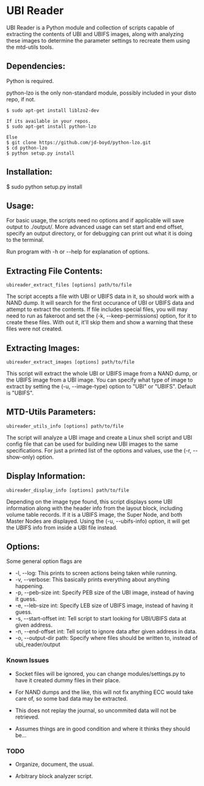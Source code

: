 # UBI Reader


UBI Reader is a Python module and collection of scripts capable of extracting
the contents of UBI and UBIFS images, along with analyzing these images to
determine the parameter settings to recreate them using the mtd-utils tools.

## Dependencies:

Python is required.

python-lzo is the only non-standard module, possibly included in your disto repo, if not.

    $ sudo apt-get install liblzo2-dev

    If its available in your repos.
    $ sudo apt-get install python-lzo

    Else
    $ git clone https://github.com/jd-boyd/python-lzo.git
    $ cd python-lzo
    $ python setup.py install

## Installation:

$ sudo python setup.py install


## Usage:
For basic usage, the scripts need no options and if applicable will save output
to ./output/. More advanced usage can set start and end offset, specify
an output directory, or for debugging can print out what it is doing to the
terminal.

Run program with -h or --help for explanation of options.

## Extracting File Contents:
    ubireader_extract_files [options] path/to/file

The script accepts a file with UBI or UBIFS data in it, so should work with a NAND
dump. It will search for the first occurance of UBI or UBIFS data and attempt to
extract the contents. If file includes special files, you will may need to run as
fakeroot and set the (-k, --keep-permissions) option, for it to create these files.
With out it, it'll skip them and show a warning that these files were not created.

## Extracting Images:
    ubireader_extract_images [options] path/to/file

This script will extract the whole UBI or UBIFS image from a NAND dump, or the UBIFS
image from a UBI image. You can specify what type of image to extract by setting the
(-u, --image-type) option to "UBI" or "UBIFS". Default is "UBIFS".

## MTD-Utils Parameters:
    ubireader_utils_info [options] path/to/file

The script will analyze a UBI image and create a Linux shell script and UBI config
file that can be used for building new UBI images to the same specifications. For
just a printed list of the options and values, use the (-r, --show-only) option.

## Display Information:
    ubireader_display_info [options] path/to/file

Depending on the image type found, this script displays some UBI information along with
the header info from the layout block, including volume table records. If it is a UBIFS
image, the Super Node, and both Master Nodes are displayed. Using the (-u, --ubifs-info)
option, it will get the UBIFS info from inside a UBI file instead.

## Options:
Some general option flags are
* -l, --log: This prints to screen actions being taken while running.
* -v, --verbose: This basically prints everything about anything happening.
* -p, --peb-size int: Specify PEB size of the UBI image, instead of having it guess.
* -e, --leb-size int: Specify LEB size of UBIFS image, instead of having it guess.
* -s, --start-offset int: Tell script to start looking for UBI/UBIFS data at given address.
* -n, --end-offset int: Tell script to ignore data after given address in data.
* -o, --output-dir path: Specify where files should be written to, instead of ubi_reader/output


### Known Issues

* Socket files will be ignored, you can change modules/settings.py to have it created dummy files in their place.

* For NAND dumps and the like, this will not fix anything ECC would take care of, so some bad data
may be extracted.

* This does not replay the journal, so uncommited data will not be retrieved.

* Assumes things are in good condition and where it thinks they should be...

### TODO

* Organize, document, the usual.

* Arbitrary block analyzer script.

